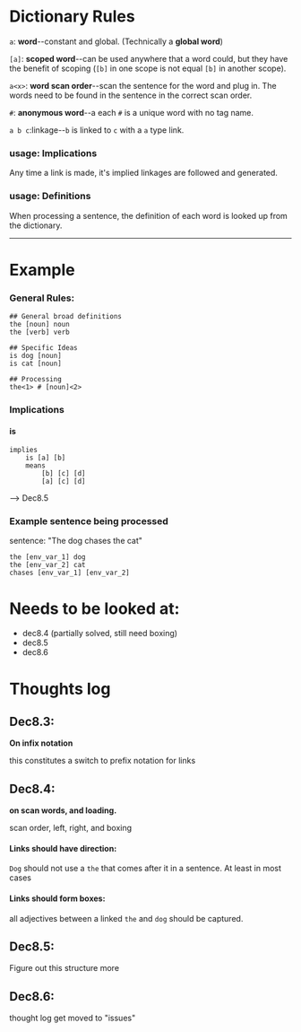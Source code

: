 # Dictionary Rules

`a`: **word**--constant and global. (Technically a **global word**)

`[a]`: **scoped word**--can be used anywhere that a word could, but they have the benefit of scoping (`[b]` in one scope is not equal `[b]` in another scope).

`a<x>`: **word scan order**--scan the sentence for the word and plug in. The words need to be found in the sentence in the correct scan order. 

`#`: **anonymous word**--a each `#` is a unique word with no tag name.

`a b c`:linkage--`b` is linked to `c` with a `a` type link.

### usage: Implications
Any time a link is made, it's implied linkages are followed and generated.

### usage: Definitions
When processing a sentence, the definition of each word is looked up from the dictionary.

---------------

# Example

### General Rules:

	## General broad definitions
	the [noun] noun
	the [verb] verb
	
	## Specific Ideas
	is dog [noun]
	is cat [noun]
	
	## Processing
	the<1> # [noun]<2>

### Implications

#### is

	implies
		is [a] [b]
		means
			[b] [c] [d]
			[a] [c] [d]

--> Dec8.5

### Example sentence being processed

sentence: "The dog chases the cat"

	the [env_var_1] dog
	the [env_var_2] cat
	chases [env_var_1] [env_var_2]


# Needs to be looked at:
* dec8.4 (partially solved, still need boxing)
* dec8.5
* dec8.6


# Thoughts log
## Dec8.3:
**On infix notation**

this constitutes a switch to prefix notation for links

## Dec8.4:
**on scan words, and loading.**

scan order, left, right, and boxing

#### Links should have direction:
`Dog` should not use a `the` that comes after it in a sentence. At least in most cases

#### Links should form boxes:
all adjectives between a linked `the` and `dog` should be captured.

## Dec8.5:
Figure out this structure more

## Dec8.6:
thought log get moved to "issues"





